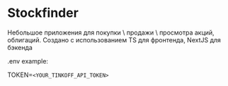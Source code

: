 # Stockfinder
Небольшое приложения для покупки \ продажи \ просмотра акций, облигаций. Создано с использованием TS для фронтенда, NextJS для бэкенда

.env example:

TOKEN=`<YOUR_TINKOFF_API_TOKEN>`
